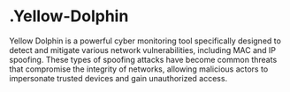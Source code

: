 # .Yellow-Dolphin
Yellow Dolphin is a powerful cyber monitoring tool specifically designed to detect and mitigate various network vulnerabilities, including MAC and IP spoofing.  These types of spoofing attacks have become common threats that compromise the integrity of networks, allowing malicious actors to impersonate trusted devices and gain unauthorized access. 
